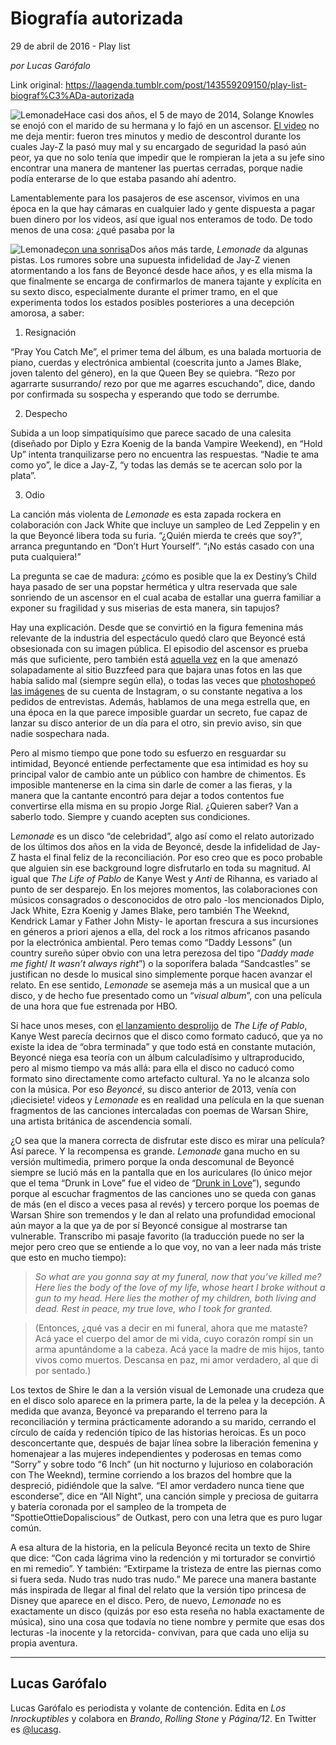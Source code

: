 # Biografía autorizada



29 de abril de 2016 - Play list

_por Lucas Garófalo_

Link original: https://laagenda.tumblr.com/post/143559209150/play-list-biograf%C3%ADa-autorizada

![Lemonade](https://64.media.tumblr.com/4bd28215bbaf314df5c4fb8f816db968/tumblr_inline_pjzzzbcpIt1t6q87u_500.jpg)Hace casi dos años, el 5 de mayo de 2014, Solange Knowles se enojó con el marido de su hermana y lo fajó en un ascensor. [El video](https://youtu.be/Jhu2I_Luv74) no me deja mentir: fueron tres minutos y medio de descontrol durante los cuales Jay-Z la pasó muy mal y su encargado de seguridad la pasó aún peor, ya que no solo tenía que impedir que le rompieran la jeta a su jefe sino encontrar una manera de mantener las puertas cerradas, porque nadie podía enterarse de lo que estaba pasando ahí adentro.

Lamentablemente para los pasajeros de ese ascensor, vivimos en una época en la que hay cámaras en cualquier lado y gente dispuesta a pagar buen dinero por los videos, así que igual nos enteramos de todo. De todo menos de una cosa: ¿qué pasaba por la 

![Lemonade](https://64.media.tumblr.com/44b396f1eeb518a8447e06e5b15403b4/tumblr_inline_pjzzzcZQI71t6q87u_250.jpg)[con una sonrisa](https://41.media.tumblr.com/571a45415b71989445cbd4dd9d056ff2/tumblr_o6ciftZYVE1u3lb1ko6_r1_1280.jpg)Dos años más tarde, *Lemonade* da algunas pistas. Los rumores sobre una supuesta infidelidad de Jay-Z vienen atormentando a los fans de Beyoncé desde hace años, y es ella misma la que finalmente se encarga de confirmarlos de manera tajante y explícita en su sexto disco, especialmente durante el primer tramo, en el que experimenta todos los estados posibles posteriores a una decepción amorosa, a saber:

1. Resignación  

“Pray You Catch Me”, el primer tema del álbum, es una balada mortuoria de piano, cuerdas y electrónica ambiental (coescrita junto a James Blake, joven talento del género), en la que Queen Bey se quiebra. “Rezo por agarrarte susurrando/ rezo por que me agarres escuchando”, dice, dando por confirmada su sospecha y esperando que todo se derrumbe. 

2. Despecho  

Subida a un loop simpatiquísimo que parece sacado de una calesita (diseñado por Diplo y Ezra Koenig de la banda Vampire Weekend), en “Hold Up” intenta tranquilizarse pero no encuentra las respuestas. “Nadie te ama como yo”, le dice a Jay-Z, “y todas las demás se te acercan solo por la plata”.

3. Odio  

La canción más violenta de *Lemonade* es esta zapada rockera en colaboración con Jack White que incluye un sampleo de Led Zeppelin y en la que Beyoncé libera toda su furia. “¿Quién mierda te creés que soy?”, arranca preguntando en “Don’t Hurt Yourself”. “¡No estás casado con una puta cualquiera!”

La pregunta se cae de madura: ¿cómo es posible que la ex Destiny’s Child haya pasado de ser una popstar hermética y ultra reservada que sale sonriendo de un ascensor en el cual acaba de estallar una guerra familiar a exponer su fragilidad y sus miserias de esta manera, sin tapujos?

Hay una explicación. Desde que se convirtió en la figura femenina más relevante de la industria del espectáculo quedó claro que Beyoncé está obsesionada con su imagen pública. El episodio del ascensor es prueba más que suficiente, pero también está [aquella vez](https://www.buzzfeed.com/buzzfeedceleb/the-unflattering-photos-beyonces-publicist-doesnt-want-you-t?utm_term=.da1bGryPOK) en la que amenazó solapadamente al sitio Buzzfeed para que bajara unas fotos en las que había salido mal (siempre según ella), o todas las veces que [photoshopeó las imágenes](http://www.news.com.au/entertainment/celebrity-life/celebrity-selfies/beyonces-instagram-photoshop-fail-new-pic-shows-telltale-signs/news) de su cuenta de Instagram, o su constante negativa a los pedidos de entrevistas. Además, hablamos de una mega estrella que, en una época en la que parece imposible guardar un secreto, fue capaz de lanzar su disco anterior de un día para el otro, sin previo aviso, sin que nadie sospechara nada. 

Pero al mismo tiempo que pone todo su esfuerzo en resguardar su intimidad, Beyoncé entiende perfectamente que esa intimidad es hoy su principal valor de cambio ante un público con hambre de chimentos. Es imposible mantenerse en la cima sin darle de comer a las fieras, y la manera que la cantante encontró para dejar a todos contentos fue convertirse ella misma en su propio Jorge Rial. ¿Quieren saber? Van a saberlo todo. Siempre y cuando acepten sus condiciones. 

L*emonade* es un disco “de celebridad”, algo así como el relato autorizado de los últimos dos años en la vida de Beyoncé, desde la infidelidad de Jay-Z hasta el final feliz de la reconciliación. Por eso creo que es poco probable que alguien sin ese background logre disfrutarlo en toda su magnitud. Al igual que *The Life of Pablo* de Kanye West y *Anti* de Rihanna, es variado al punto de ser desparejo. En los mejores momentos, las colaboraciones con músicos consagrados o desconocidos de otro palo -los mencionados Diplo, Jack White, Ezra Koenig y James Blake, pero también The Weeknd, Kendrick Lamar y Father John Misty- le aportan frescura a sus incursiones en géneros a priori ajenos a ella, del rock a los ritmos africanos pasando por la electrónica ambiental. Pero temas como “Daddy Lessons” (un country sureño súper obvio con una letra perezosa del tipo “*Daddy made me fight*/ *It wasn’t always right*”) o la soporífera balada “Sandcastles” se justifican no desde lo musical sino simplemente porque hacen avanzar el relato. En ese sentido, *Lemonade* se asemeja más a un musical que a un disco, y de hecho fue presentado como un “*visual album*”, con una película de una hora que fue estrenada por HBO. 

Si hace unos meses, con [el lanzamiento desprolijo](http://laagenda.buenosaires.gob.ar/post/140412008450/la-falacia-y-el-c%C3%A1lculo) de *The Life of Pablo*, Kanye West parecía decirnos que el disco como formato caducó, que ya no existe la idea de “obra terminada” y que todo está en constante mutación, Beyoncé niega esa teoría con un álbum calculadísimo y ultraproducido, pero al mismo tiempo va más allá: para ella el disco no caducó como formato sino directamente como artefacto cultural. Ya no le alcanza solo con la música. Por eso *Beyoncé*, su disco anterior de 2013, venía con ¡diecisiete! videos y *Lemonade* es en realidad una película en la que suenan fragmentos de las canciones intercaladas con poemas de Warsan Shire, una artista británica de ascendencia somalí. 

¿O sea que la manera correcta de disfrutar este disco es mirar una película? Así parece. Y la recompensa es grande. *Lemonade* gana mucho en su versión multimedia, primero porque la onda descomunal de Beyoncé siempre se lució más en la pantalla que en los auriculares (lo único mejor que el tema “Drunk in Love” fue el video de “[Drunk in Love](https://youtu.be/p1JPKLa-Ofc)”), segundo porque al escuchar fragmentos de las canciones uno se queda con ganas de más (en el disco a veces pasa al revés) y tercero porque los poemas de Warsan Shire son tremendos y le dan al relato una profundidad emocional aún mayor a la que ya de por sí Beyoncé consigue al mostrarse tan vulnerable. Transcribo mi pasaje favorito (la traducción puede no ser la mejor pero creo que se entiende a lo que voy, no van a leer nada más triste que esto en mucho tiempo):


> *So what are you gonna say at my funeral, now that you’ve killed me? Here lies the body of the love of my life, whose heart I broke without a gun to my head. Here lies the mother of my children, both living and dead. Rest in peace, my true love, who I took for granted.*
> 
> 


> (Entonces, ¿qué vas a decir en mi funeral, ahora que me mataste? Acá yace el cuerpo del amor de mi vida, cuyo corazón rompí sin un arma apuntándome a la cabeza. Acá yace la madre de mis hijos, tanto vivos como muertos. Descansa en paz, mi amor verdadero, al que di por sentado.) 
> 
> 

Los textos de Shire le dan a la versión visual de Lemonade una crudeza que en el disco solo aparece en la primera parte, la de la pelea y la decepción. A medida que avanza, Beyoncé va preparando el terreno para la reconciliación y termina prácticamente adorando a su marido, cerrando el círculo de caída y redención típico de las historias heroicas. Es un poco desconcertante que, después de bajar línea sobre la liberación femenina y homenajear a las mujeres independientes y poderosas en temas como “Sorry” y sobre todo “6 Inch” (un hit nocturno y lujurioso en colaboración con The Weeknd), termine corriendo a los brazos del hombre que la despreció, pidiéndole que la salve. “El amor verdadero nunca tiene que esconderse”, dice en “All Night”, una canción simple y preciosa de guitarra y batería coronada por el sampleo de la trompeta de “SpottieOttieDopaliscious” de Outkast, pero con una letra que es puro lugar común. 

A esa altura de la historia, en la película Beyoncé recita un texto de Shire que dice: “Con cada lágrima vino la redención y mi torturador se convirtió en mi remedio”. Y también: “Extirpame la tristeza de entre las piernas como si fuera seda. Nudo tras nudo tras nudo.” Me parece una manera bastante más inspirada de llegar al final del relato que la versión tipo princesa de Disney que aparece en el disco. Pero, de nuevo, *Lemonade* no es exactamente un disco (quizás por eso esta reseña no habla exactamente de música), sino una cosa que todavía no tiene nombre y permite que esas dos lecturas -la inocente y la retorcida- convivan, para que cada uno elija su propia aventura.

  




---

 Lucas Garófalo
---------------

 Lucas Garófalo es periodista y volante de contención. Edita en *Los Inrockuptibles* y colabora en *Brando*, *Rolling Stone* y *Página/12*. En Twitter es [@lucasg](https://twitter.com/lucasg). 

